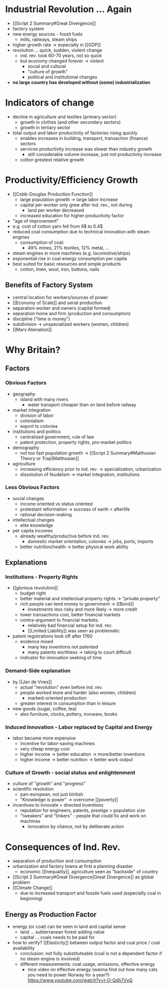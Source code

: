 # Industrial Revolution ... Again
- [[Script 2 Summary#Great Divergence]]
- factory system 
- new energy sources - fossit fuels
	- mills, railways, steam ships
- higher growth rate -> especially in [[GDP]]
- revolution ... quick, sudden, violent change
	- ind. rev. took 60-70 years, not so quick
	- but economy changed forever -> violent
		- social and cultural
		- "culture of growth"
		- political and institutional changes
- **no large country has developed without (some) industrialization**

# Indicators of change
- decline in agriculture and textiles (primary sector)
	- growth in clothes (and other secondary sectors)
	- growth in tertiary sector
- total output and labor productivity of factories rising quickly
	- enables increases in building, transport, transaction (finance) sectors
	- services productivity increase was slower than industry growth
		- still considerable volume increase, just not productivity increase
	- cotton greatest relative growth

# Productivity/Efficiency Growth
- [[Cobb-Douglas Production Function]]
	- large population growth -> large labor increase
	- capital per worker only grew after ind. rev., not during
		- land per worker decreased
	- increased education for higher productivity factor
- "age of improvement"
- e.g. cost of cotton yarn fell from 9$ to 0.4$
- reduced coal consumption due to technical innovation with steam engines
	- consumption of coal:
		- 49% mines, 21% textiles, 12% metal, ...
- steam engines in more machines (e.g. locomotive/ships)
- exponential rise in coal energy consumption per capita
- best suited for basic resources and simple products
	- cotton, linen, wool, iron, buttons, nails

## Benefits of Factory System
- central location for workers/sources of power
- [[Economy of Scale]] and serial production
- separation worker and owners (capital formed)
- separation home and firm (production and consumption)
- discipline ("time is money")
- subdivision -> unspecialized workers (women, children)
- [[Marx Alienation]]

# Why Britain?
## Factors

### Obvious Factors
- geography
	- island with many rivers
		- water transport cheaper than on land before railway 
- market integration
	- division of labor
	- colonialism
	- export to colonies
- institutions and politics
	- centralized government, rule of law
	- patent protection, property rights, pro-market politics
- demography
	- not too fast population growth -> [[Script 2 Summary#Malthusian Theory or Trap|Malthusian]]
- agriculture
	- increasing efficiency prior to ind. rev. -> specialization, urbanization
	- dissolution of feudalism -> market integration, institutions

### Less Obvious Factors
- social changes
	- income oriented vs status oriented
	- protestant reformation -> success of earth > afterlife
	- rational decision-making
- intellectual changes
	- elite knowledge
- per capita incomes
	- already wealthy/productive before ind. rev.
		- domestic market orientation, colonies -> jobs, ports, imports
	- better nutrition/health -> better physical work ability

## Explanations

### Institutions - Property Rights
- [[glorious revolution]]
	- budget right
	- better material and intellectual property rights -> "private property"
	- rich people can lend money to government -> [[Bond]]
		- investments less risky and more likely -> more credit
	- lower transactions cost, better financial markets
	- contra-argument to financial markets:
		- relatively bad financial setup for ind. rev.
		- [[Limited Liability]] was seen as problematic
- patent registrations took off after 1760
	- evidence mixed
		- many key inventions not patented
		- many patents worthless -> taking to court difficult
	- indicator for innovation seeking of time

### Demand-Side explanation
- by [[Jan de Vries]]
	- actual "revolution" even before ind. rev.
	- people worked more and harder (also women, children)
		- marked-oriented production
	- greater interest in consumption than in leisure
- new goods (sugar, coffee, tea)
	- also furniture, clocks, pottery, ironware, books

### Induced Innovation - Labor replaced by Capital and Energy
- labor became more expensive
	- incentive for labor-saving machines
	- very cheap energy cost
	- higher income -> better education -> more/better inventions
	- higher income -> better nutrition -> better work output

### Culture of Growth - social status and enlightenment
- culture of "growth" and "progress"
- scientific revolution
	- pan-european, not just biritish
	- "Knowledge is power" -> overcome [[poverty]]
- incentives to innovate > directed inventions
	- reputation for engineers, patents, prestige > population size
	- "tweakers" and "tinkers" - people that could fix and work on machines
		- innovation by chance, not by deliberate action

# Consequences of Ind. Rev.
- separation of production and consumption
- urbanization and factory towns at first a planning disaster
	- economic [[Inequality]], agriculture seen as "backside" of country
- [[Script 2 Summary#Great Divergence|Great Divergence]] as global problem
- [[Climate Change]]
	- due to increased transport and fossile fuels used (especially coal in beginning)

## Energy as Production Factor
- energy (or coal) can be seen in land and capital sense
	- land ... subterranean forest adding value
	- capital ... coals needs to be paid for
- how to verify? [[Elasticity]] between output factor and coal price / coal availability
	- conclusion: not fully substituteable (coal is not a dependent factor if no steam engine is involved)
	- different measurements: coal usage, emissions, effective energy
		- nice video on effective energy (wanna find out how many cats you need to power Norway for a year?): https://www.youtube.com/watch?v=t-O-Qdh7VvQ